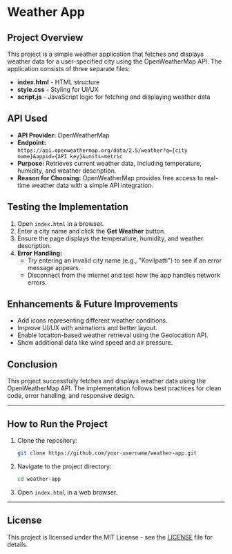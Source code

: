 # Weather App 

## Project Overview

This project is a simple weather application that fetches and displays weather data for a user-specified city using the OpenWeatherMap API. The application consists of three separate files:

- **index.html** - HTML structure
- **style.css** - Styling for UI/UX
- **script.js** - JavaScript logic for fetching and displaying weather data

## API Used

- **API Provider:** OpenWeatherMap
- **Endpoint:**  
  `https://api.openweathermap.org/data/2.5/weather?q={city name}&appid={API key}&units=metric`
- **Purpose:** Retrieves current weather data, including temperature, humidity, and weather description.
- **Reason for Choosing:** OpenWeatherMap provides free access to real-time weather data with a simple API integration.

## Testing the Implementation

1. Open `index.html` in a browser.
2. Enter a city name and click the **Get Weather** button.
3. Ensure the page displays the temperature, humidity, and weather description.
4. **Error Handling:**
   - Try entering an invalid city name (e.g., "Kovilpatti") to see if an error message appears.
   - Disconnect from the internet and test how the app handles network errors.

## Enhancements & Future Improvements

- Add icons representing different weather conditions.
- Improve UI/UX with animations and better layout.
- Enable location-based weather retrieval using the Geolocation API.
- Show additional data like wind speed and air pressure.

## Conclusion

This project successfully fetches and displays weather data using the OpenWeatherMap API. The implementation follows best practices for clean code, error handling, and responsive design.

---

## How to Run the Project

1. Clone the repository:
   ```bash
   git clone https://github.com/your-username/weather-app.git
   ```
2. Navigate to the project directory:
   ```bash
   cd weather-app
   ```
3. Open `index.html` in a web browser.

---

## License

This project is licensed under the MIT License - see the [LICENSE](LICENSE) file for details.

